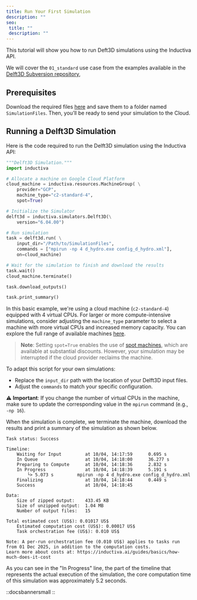 ```yaml
---
title: Run Your First Simulation
description: ""
seo:
 title: ""
 description: ""
---
```


This tutorial will show you how to run Deft3D simulations using the Inductiva API.

We will cover the `01_standard` use case from the examples available in the [Delft3D Subversion repository](https://svn.oss.deltares.nl/repos/delft3d/branches/releases/7545/),

## Prerequisites
Download the required files [here](https://svn.oss.deltares.nl/repos/delft3d/branches/releases/7545/examples/01_standard/) and save them to a folder named `SimulationFiles`. Then, you’ll be ready to
send your simulation to the Cloud.

## Running a Delft3D Simulation
Here is the code required to run the Delft3D simulation using the Inductiva API:

```python
"""Delft3D Simulation."""
import inductiva

# Allocate a machine on Google Cloud Platform
cloud_machine = inductiva.resources.MachineGroup( \
	provider="GCP",
	machine_type="c2-standard-4",
	spot=True)

# Initialize the Simulator
delft3d = inductiva.simulators.Delft3D(\
	version="6.04.00")

# Run simulation
task = delft3d.run( \
	input_dir="/Path/to/SimulationFiles",
	commands = ["mpirun -np 4 d_hydro.exe config_d_hydro.xml"],
	on=cloud_machine)

# Wait for the simulation to finish and download the results
task.wait()
cloud_machine.terminate()

task.download_outputs()

task.print_summary()
```

In this basic example, we're using a cloud machine (`c2-standard-4`) equipped with 4 virtual CPUs.
For larger or more compute-intensive simulations, consider adjusting the `machine_type` parameter to select a machine with more virtual CPUs and increased memory capacity. You can explore the full range of available machines [here](https://console.inductiva.ai/machine-groups/instance-types).

> **Note**: Setting `spot=True` enables the use of [spot machines](..machines/spot-machines), which are available at substantial discounts.
> However, your simulation may be interrupted if the cloud provider reclaims the machine.

To adapt this script for your own simulations:
- Replace the `input_dir` path with the location of your Delft3D input files.
- Adjust the `commands` to match your specific configuration.

⚠️ **Important**: If you change the number of virtual CPUs in the machine, make sure to update the corresponding value in the `mpirun` command (e.g., `-np 16`).

When the simulation is complete, we terminate the machine, download the results and print a summary of the simulation as shown below.

```
Task status: Success

Timeline:
	Waiting for Input         at 10/04, 14:17:59      0.695 s
	In Queue                  at 10/04, 14:18:00      36.277 s
	Preparing to Compute      at 10/04, 14:18:36      2.832 s
	In Progress               at 10/04, 14:18:39      5.191 s
		└> 5.073 s         mpirun -np 4 d_hydro.exe config_d_hydro.xml
	Finalizing                at 10/04, 14:18:44      0.449 s
	Success                   at 10/04, 14:18:45

Data:
	Size of zipped output:    433.45 KB
	Size of unzipped output:  1.04 MB
	Number of output files:   15

Total estimated cost (US$): 0.01017 US$
	Estimated computation cost (US$): 0.00017 US$
	Task orchestration fee (US$): 0.010 US$

Note: A per-run orchestration fee (0.010 US$) applies to tasks run from 01 Dec 2025, in addition to the computation costs.
Learn more about costs at: https://inductiva.ai/guides/basics/how-much-does-it-cost
```

As you can see in the "In Progress" line, the part of the timeline that represents the actual execution of the simulation,
the core computation time of this simulation was approximately 5.2 seconds.

::docsbannersmall
::
